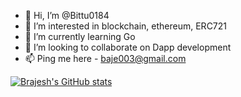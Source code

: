 - 👋 Hi, I’m @Bittu0184
- 👀 I’m interested in blockchain, ethereum, ERC721 
- 🌱 I’m currently learning Go
- 💞️ I’m looking to collaborate on Dapp development
- 📫 Ping me here - baje003@gmail.com

[![Brajesh's GitHub stats](https://github-readme-stats.vercel.app/api?username=Bittu0184)](https://github.com/anuraghazra/github-readme-stats)

<!---
Bittu0184/Bittu0184 is a ✨ special ✨ repository because its `README.md` (this file) appears on your GitHub profile.
You can click the Preview link to take a look at your changes.
--->
